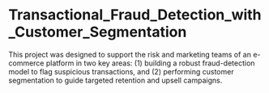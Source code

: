 # Transactional_Fraud_Detection_with_Customer_Segmentation
This project was designed to support the risk and marketing teams of an e-commerce platform in two key areas: (1) building a robust fraud-detection model to flag suspicious transactions, and (2) performing customer segmentation to guide targeted retention and upsell campaigns.
